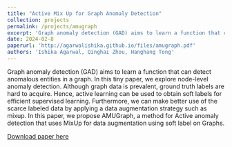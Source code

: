 ```yaml
---
title: "Active Mix Up for Graph Anomaly Detection"
collection: projects
permalink: /projects/amugraph
excerpt: 'Graph anomaly detection (GAD) aims to learn a function that can detect anomalous entities in a graph. In this tiny paper, we explore node-level anomaly detection. Although graph data is prevalent, ground truth labels are hard to acquire. Hence, active learning can be used to obtain soft labels for efficient supervised learning. Furthermore, we can make better use of the scarce labeled data by applying a data augmentation strategy such as mixup. In this paper, we propose AMUGraph, a method for Active anomaly detection that uses MixUp for data augmentation using soft label on Graphs.'
date: 2024-02-8
paperurl: 'http://agarwalishika.github.io/files/amugraph.pdf'
authors: 'Ishika Agarwal, Qinghai Zhou, Hanghang Tong'
---
```

Graph anomaly detection (GAD) aims to learn a function that can detect anomalous entities in a graph. In this tiny paper, we explore node-level anomaly detection. Although graph data is prevalent, ground truth labels are hard to acquire. Hence, active learning can be used to obtain soft labels for efficient supervised learning. Furthermore, we can make better use of the scarce labeled data by applying a data augmentation strategy such as mixup. In this paper, we propose AMUGraph, a method for Active anomaly detection that uses MixUp for data augmentation using soft label on Graphs.


[Download paper here](http://agarwalishika.github.io/files/amugraph.pdf)

